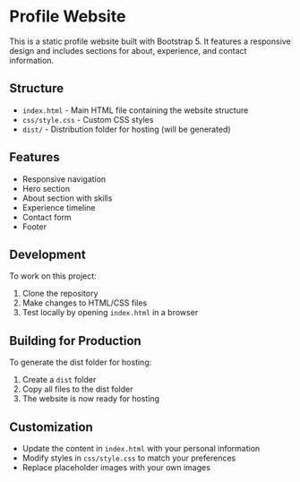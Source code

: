# Profile Website

This is a static profile website built with Bootstrap 5. It features a responsive design and includes sections for about, experience, and contact information.

## Structure

- `index.html` - Main HTML file containing the website structure
- `css/style.css` - Custom CSS styles
- `dist/` - Distribution folder for hosting (will be generated)

## Features

- Responsive navigation
- Hero section
- About section with skills
- Experience timeline
- Contact form
- Footer

## Development

To work on this project:

1. Clone the repository
2. Make changes to HTML/CSS files
3. Test locally by opening `index.html` in a browser

## Building for Production

To generate the dist folder for hosting:

1. Create a `dist` folder
2. Copy all files to the dist folder
3. The website is now ready for hosting

## Customization

- Update the content in `index.html` with your personal information
- Modify styles in `css/style.css` to match your preferences
- Replace placeholder images with your own images
